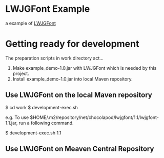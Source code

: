 # LWJGFont Example

a example of [LWJGFont](https://github.com/momokan/LWJGFont)

# Getting ready for development

The preparation scripts in work directory act...
1. Make example_demo-1.0.jar with LWJGFont which is needed by this project.
2. Install example_demo-1.0.jar into local Maven repository.

## Use LWJGFont on the local Maven repository

$ cd work
$ development-exec.sh <Version of LWJGFont>

e.g.
To use $HOME/.m2/repository/net/chocolapod/lwjgfont/1.1/lwjgfont-1.1.jar,
run a following command.

$ development-exec.sh 1.1

## Use LWJGFont on Meaven Central Repository



